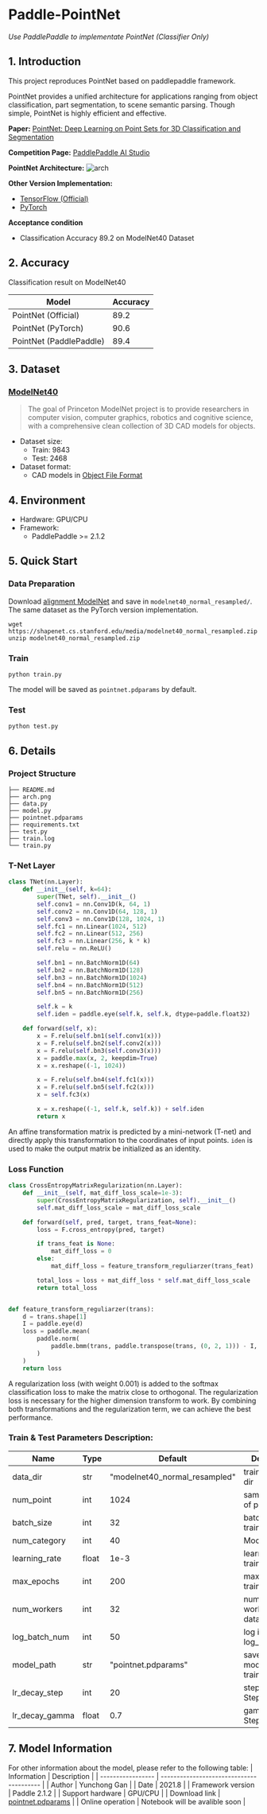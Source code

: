 # Paddle-PointNet

_Use PaddlePaddle to implementate PointNet (Classifier Only)_


## 1. Introduction

This project reproduces PointNet based on paddlepaddle framework.

PointNet provides a unified architecture for applications ranging from object classification, part segmentation, to scene semantic parsing. Though simple, PointNet is highly efficient and effective.

**Paper:** [PointNet: Deep Learning on Point Sets for 3D Classification and Segmentation](https://arxiv.org/pdf/1612.00593.pdf)

**Competition Page:** [PaddlePaddle AI Studio](https://aistudio.baidu.com/aistudio/competition/detail/106)

**PointNet Architecture:**
![arch](arch.png)

**Other Version Implementation:**

- [TensorFlow (Official)](https://github.com/charlesq34/pointnet)
- [PyTorch](https://github.com/yanx27/Pointnet_Pointnet2_pytorch)

**Acceptance condition**

- Classification Accuracy 89.2 on ModelNet40 Dataset

## 2. Accuracy

Classification result on ModelNet40

| Model                   | Accuracy |
| ----------------------- | -------- |
| PointNet (Official)     | 89.2     |
| PointNet (PyTorch)      | 90.6     |
| PointNet (PaddlePaddle) | 89.4     |

## 3. Dataset

### [ModelNet40](https://modelnet.cs.princeton.edu)

> The goal of Princeton ModelNet project is to provide researchers in computer vision, computer graphics, robotics and cognitive science, with a comprehensive clean collection of 3D CAD models for objects.

- Dataset size:
  - Train: 9843
  - Test: 2468
- Dataset format:
  - CAD models in [Object File Format](https://segeval.cs.princeton.edu/public/off_format.html)

## 4. Environment

- Hardware: GPU/CPU
- Framework:
  - PaddlePaddle >= 2.1.2

## 5. Quick Start

### Data Preparation

Download [alignment ModelNet](https://shapenet.cs.stanford.edu/media/modelnet40_normal_resampled.zip) and save in `modelnet40_normal_resampled/`. The same dataset as the PyTorch version implementation.

```
wget https://shapenet.cs.stanford.edu/media/modelnet40_normal_resampled.zip
unzip modelnet40_normal_resampled.zip
```

### Train

```
python train.py
```

The model will be saved as `pointnet.pdparams` by default.

### Test

```
python test.py
```

## 6. Details

### Project Structure
```
├── README.md
├── arch.png
├── data.py
├── model.py
├── pointnet.pdparams
├── requirements.txt
├── test.py
├── train.log
└── train.py
```

### T-Net Layer
```python
class TNet(nn.Layer):
    def __init__(self, k=64):
        super(TNet, self).__init__()
        self.conv1 = nn.Conv1D(k, 64, 1)
        self.conv2 = nn.Conv1D(64, 128, 1)
        self.conv3 = nn.Conv1D(128, 1024, 1)
        self.fc1 = nn.Linear(1024, 512)
        self.fc2 = nn.Linear(512, 256)
        self.fc3 = nn.Linear(256, k * k)
        self.relu = nn.ReLU()

        self.bn1 = nn.BatchNorm1D(64)
        self.bn2 = nn.BatchNorm1D(128)
        self.bn3 = nn.BatchNorm1D(1024)
        self.bn4 = nn.BatchNorm1D(512)
        self.bn5 = nn.BatchNorm1D(256)

        self.k = k
        self.iden = paddle.eye(self.k, self.k, dtype=paddle.float32)

    def forward(self, x):
        x = F.relu(self.bn1(self.conv1(x)))
        x = F.relu(self.bn2(self.conv2(x)))
        x = F.relu(self.bn3(self.conv3(x)))
        x = paddle.max(x, 2, keepdim=True)
        x = x.reshape((-1, 1024))

        x = F.relu(self.bn4(self.fc1(x)))
        x = F.relu(self.bn5(self.fc2(x)))
        x = self.fc3(x)

        x = x.reshape((-1, self.k, self.k)) + self.iden
        return x
```

An affine transformation matrix is predicted by a mini-network (T-net) and directly apply this transformation to the coordinates of input points. `iden` is used to make the output matrix be initialized as an identity.


### Loss Function

```python
class CrossEntropyMatrixRegularization(nn.Layer):
    def __init__(self, mat_diff_loss_scale=1e-3):
        super(CrossEntropyMatrixRegularization, self).__init__()
        self.mat_diff_loss_scale = mat_diff_loss_scale

    def forward(self, pred, target, trans_feat=None):
        loss = F.cross_entropy(pred, target)

        if trans_feat is None:
            mat_diff_loss = 0
        else:
            mat_diff_loss = feature_transform_reguliarzer(trans_feat)

        total_loss = loss + mat_diff_loss * self.mat_diff_loss_scale
        return total_loss


def feature_transform_reguliarzer(trans):
    d = trans.shape[1]
    I = paddle.eye(d)
    loss = paddle.mean(
        paddle.norm(
            paddle.bmm(trans, paddle.transpose(trans, (0, 2, 1))) - I, axis=(1, 2)
        )
    )
    return loss
```

A regularization loss (with weight 0.001) is added to the softmax classification loss to make the matrix close to orthogonal. The regularization loss is necessary for the higher dimension transform to work. By combining both transformations and the regularization term, we can achieve the best performance.


### Train & Test Parameters Description:
| Name           | Type  | Default                       | Description                         |
| -------------- | ----- | ----------------------------- | ----------------------------------- |
| data_dir       | str   | "modelnet40_normal_resampled" | train & test data dir               |
| num_point      | int   | 1024                          | sample number of points             |
| batch_size     | int   | 32                            | batch size in training              |
| num_category   | int   | 40                            | ModelNet10/40                       |
| learning_rate  | float | 1e-3                          | learning rate in training           |
| max_epochs     | int   | 200                           | max epochs in training              |
| num_workers    | int   | 32                            | number of workers in dataloader     |
| log_batch_num  | int   | 50                            | log info per log_batch_num          |
| model_path     | str   | "pointnet.pdparams"           | save/load model in training/testing |
| lr_decay_step  | int   | 20                            | step_size in StepDecay              |
| lr_decay_gamma | float | 0.7                           | gamma in StepDecay                  |

## 7. Model Information

For other information about the model, please refer to the following table:
| Information       | Description                              |
| ----------------- | ---------------------------------------- |
| Author            | Yunchong Gan                             |
| Date              | 2021.8                                   |
| Framework version | Paddle 2.1.2                             |
| Support hardware  | GPU/CPU                                  |
| Download link     | [pointnet.pdparams](./pointnet.pdparams) |
| Online operation  | Notebook will be avalible soon           |
